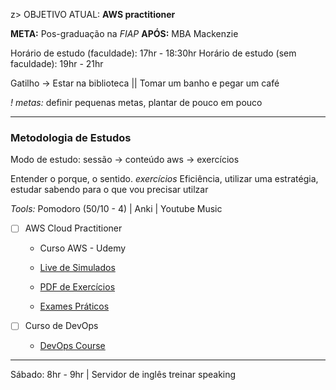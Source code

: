 z> OBJETIVO ATUAL: **AWS practitioner**

**META:** Pos-graduação na *FIAP*
**APÓS:** MBA Mackenzie

Horário de estudo (faculdade): 17hr - 18:30hr
Horário de estudo (sem faculdade): 19hr - 21hr

Gatilho -> Estar na biblioteca || Tomar um banho e pegar um café

*! metas:* definir pequenas metas, plantar de pouco em pouco

---

### Metodologia de Estudos

Modo de estudo: sessão -> conteúdo aws -> exercícios

Entender o porque, o sentido. *exercícios*
Eficiência, utilizar uma estratégia, estudar sabendo para o que vou precisar utilzar

*Tools:* Pomodoro (50/10 - 4) | Anki | Youtube Music

+ [ ] AWS Cloud Practitioner
	+ Curso AWS - Udemy
	+ [Live de Simulados](https://www.youtube.com/watch?v=sDK4RbQcjx8)
	
	+ [PDF de Exercícios](https://d1.awsstatic.com/pt_BR/training-and-certification/docs-cloud-practitioner/AWS-Certified-Cloud-Practitioner_Sample-Questions.pdf)
	+ [Exames Práticos](https://aws.amazon.com/pt/blogs/aws-brasil/exames-praticos-gratuitos-e-100-em-portugues-para-voce-se-preparar-para-a-sua-certificacao/)

+ [ ] Curso de DevOps
	+ [DevOps Course](https://www.youtube.com/playlist?list=PLWKjhJtqVAbkzvvpY12KkfiIGso9A_Ixs)

---

Sábado: 8hr - 9hr | Servidor de inglês treinar speaking
